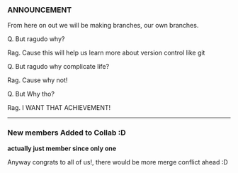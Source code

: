 ### ANNOUNCEMENT

From here on out we will be making branches, our own branches.

Q. But ragudo why?

Rag. Cause this will help us learn more about version control like git

Q. But ragudo why complicate life?

Rag. Cause why not!

Q. But Why tho?

Rag. I WANT THAT ACHIEVEMENT!

---

### New members Added to Collab :D

**actually just member since only one**

Anyway congrats to all of us!, there would be more merge conflict ahead :D
